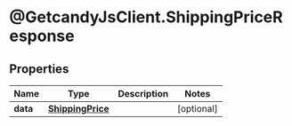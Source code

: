 # @GetcandyJsClient.ShippingPriceResponse

## Properties

Name | Type | Description | Notes
------------ | ------------- | ------------- | -------------
**data** | [**ShippingPrice**](ShippingPrice.md) |  | [optional] 


